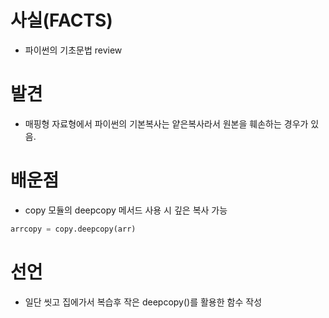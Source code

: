 # 사실(FACTS)
- 파이썬의 기초문법 review

# 발견
- 매핑형 자료형에서 파이썬의 기본복사는 얕은복사라서 원본을 훼손하는 경우가 있음.

# 배운점
- copy 모듈의 deepcopy 메서드 사용 시 깊은 복사 가능


```python
arrcopy = copy.deepcopy(arr)
```

# 선언
- 일단 씻고 집에가서 복습후 작은 deepcopy()를 활용한 함수 작성